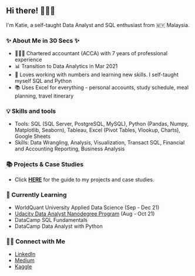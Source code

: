 ## Hi there! 🙋🏻‍♀️

I'm Katie, a self-taught Data Analyst and SQL enthusiast from 🇲🇾 Malaysia.

### ✨ About Me in 30 Secs ✨
- 👩🏻‍💻 Chartered accountant (ACCA) with 7 years of professional experience
- 📊 Transition to Data Analytics in Mar 2021
- 📝 Loves working with numbers and learning new skills. I self-taught myself SQL and Python
- 📚 Uses Excel for everything - personal accounts, study schedule, meal planning, travel itinerary

### 💡 Skills and tools
- Tools: SQL (SQL Server, PostgreSQL, MySQL), Python (Pandas, Numpy, Matplotlib, Seaborn), Tableau, Excel (Pivot Tables, Vlookup, Charts), Google Sheets
- Skills: Data Wrangling, Analysis, Visualization, Transact SQL, Financial and Accounting Reporting, Business Analysis

### 📚 Projects & Case Studies
- Click **[HERE](https://github.com/katiehuangx/Portfolio-Guide)** for the guide to my projects and case studies.

### 📝 Currently Learning
- WorldQuant University Applied Data Science (Sep - Dec 21)
- [Udacity Data Analyst Nanodegree Program](https://github.com/katiehuangx/Udacity-Data-Analyst-Nanodegree) (Aug - Oct 21)
- DataCamp SQL Fundamentals
- DataCamp Data Analyst with Python

### 🙌🏻 Connect with Me
- [LinkedIn](https://www.linkedin.com/in/katiehuangx/)
- [Medium](https://katiehuangx.medium.com)
- [Kaggle](https://www.kaggle.com/katiehuangx)
